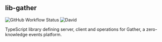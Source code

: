 ## lib-gather
![GitHub Workflow Status](https://img.shields.io/github/workflow/status/freddytuxworth/lib-gather/lib-gather%20CI?label=tests)
![David](https://img.shields.io/david/freddytuxworth/lib-gather)

TypeScript library defining server, client and operations for Gather, a zero-knowledge events platform.
